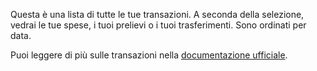 Questa è una lista di tutte le tue transazioni. A seconda della selezione, vedrai le tue spese, i tuoi prelievi o i tuoi trasferimenti. Sono ordinati per data.

Puoi leggere di più sulle transazioni nella [documentazione ufficiale](https://firefly-iii.readthedocs.io/en/latest/concepts/transactions.html).